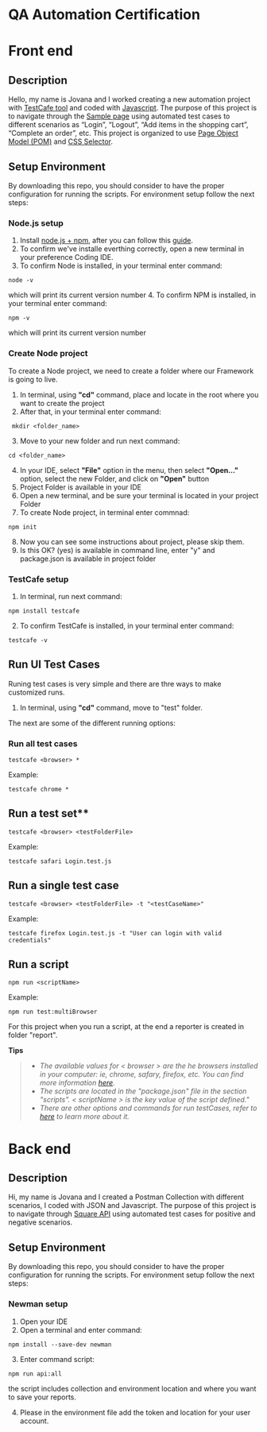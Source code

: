 # QA Automation Certification

# Front end

## Description

Hello, my name is Jovana and I worked creating a new automation project with [TestCafe tool](https://celestialsys.com/blog/testcafe-a-perfect-automation-tool-for-web-based-applications/#:~:text=Test%20Cafe%20is%20a%20Node,in%20JavaScript%20%5Bor%5D%20TypeScript.) and coded with [Javascript](https://developer.mozilla.org/en-US/docs/Learn/JavaScript/First_steps/What_is_JavaScript). The purpose of this project is to navigate through the [Sample page](https://www.saucedemo.com/) using automated test cases to different scenarios as “Login”, “Logout”, “Add items in the shopping cart”, “Complete an order”, etc. This project is organized to use [Page Object Model (POM)](https://medium.com/tech-tajawal/page-object-model-pom-design-pattern-f9588630800b#:~:text=What%20is%20POM%3F,a%20page%20of%20your%20AUT%20
) and [CSS Selector](https://developer.mozilla.org/en-US/docs/Learn/CSS/Building_blocks/Selectors).

## Setup Environment

By downloading this repo, you should consider to have the proper configuration for running the scripts. For environment setup follow the next steps:

### Node.js setup
1. Install [node.js + npm](https://nodejs.org/en/), after you can follow this [guide]( https://wsvincent.com/install-node-js-npm-windows/).
2. To confirm we've installe everthing correctly, open a new terminal in your preference Coding IDE.
3. To confirm Node is installed, in your terminal enter command:
  ````
  node -v
   ````
   which will print its current version number
4. To confirm NPM is installed, in your terminal enter command:
  ````
  npm -v
  ````
   which will print its current version number

### Create Node project

To create a Node project, we need to create a folder where our Framework is going to live.
1. In terminal, using **"cd"** command, place and locate in the root where you want to create the project
2. After that, in your terminal enter command:
 ````
  mkdir <folder_name>
  ````
3. Move to your new folder and run next command:
  ````
  cd <folder_name>
  ````
4. In your IDE, select **"File"** option in the menu, then select **"Open..."** option, select the new Folder, and click on **"Open"** button
5. Project Folder is available in your IDE
6. Open a new terminal, and be sure your terminal is located in your project Folder
7. To create Node project, in terminal enter commnad: 
  ````
  npm init
  ````
 8. Now you can see some instructions about project, please skip them.
 9. Is this OK? (yes) is available in command line, enter "y" and package.json is available in project folder

### TestCafe setup

1. In terminal, run next command:
  ````
  npm install testcafe
  ````
2. To confirm TestCafe is installed, in your terminal enter command:
  ````
  testcafe -v
  ````
  
## Run UI Test Cases

Runing test cases is very simple and there are thre ways to make customized runs.

1. In terminal, using **"cd"** command, move to "test" folder.

The next are some of the different running options:
  
 ### Run all test cases
 ```
testcafe <browser> *
```
Example:
 ```
testcafe chrome *
```

## Run a test set**
```
testcafe <browser> <testFolderFile>
```
Example:
```
testcafe safari Login.test.js
```

## Run a single test case
```
testcafe <browser> <testFolderFile> -t "<testCaseName>"
```
Example:
```
testcafe firefox Login.test.js -t "User can login with valid credentials"
```

## Run a script
```
npm run <scriptName>
```
Example:
```
npm run test:multiBrowser
```
For this project when you run a script, at the end a reporter is created in folder "report".


**Tips**
>- *The available values for < browser > are the he browsers installed in your computer: ie, chrome, safary, firefox, etc. You can find more information [here](https://testcafe.io/documentation/402828/guides/concepts/browsers).*
>- *The scripts are located in the "package.json" file in the section "scripts". < scriptName > is the key value of the script defined."*
>- *There are other options and commands for run testCases, refer to [here](https://devexpress.github.io/testcafe/documentation/using-testcafe/command-line-interface.html) to learn more about it.*


# Back end

## Description

Hi, my name is Jovana and I created a Postman Collection with different scenarios, I coded with JSON and Javascript. The purpose of this project is to navigate through [Square API](https://developer.squareup.com/reference/square/payments-api) using automated test cases for positive and negative scenarios.

## Setup Environment

By downloading this repo, you should consider to have the proper configuration for running the scripts. For environment setup follow the next steps:

### Newman setup

1. Open your IDE
2. Open a terminal and enter command:
  ````
  npm install --save-dev newman
  ````
 3. Enter command script: 
  ````
  npm run api:all
  ````
  the script includes collection and environment location and where you want to save your reports.
  
 4. Please in the environment file add the token and location for your user account.



